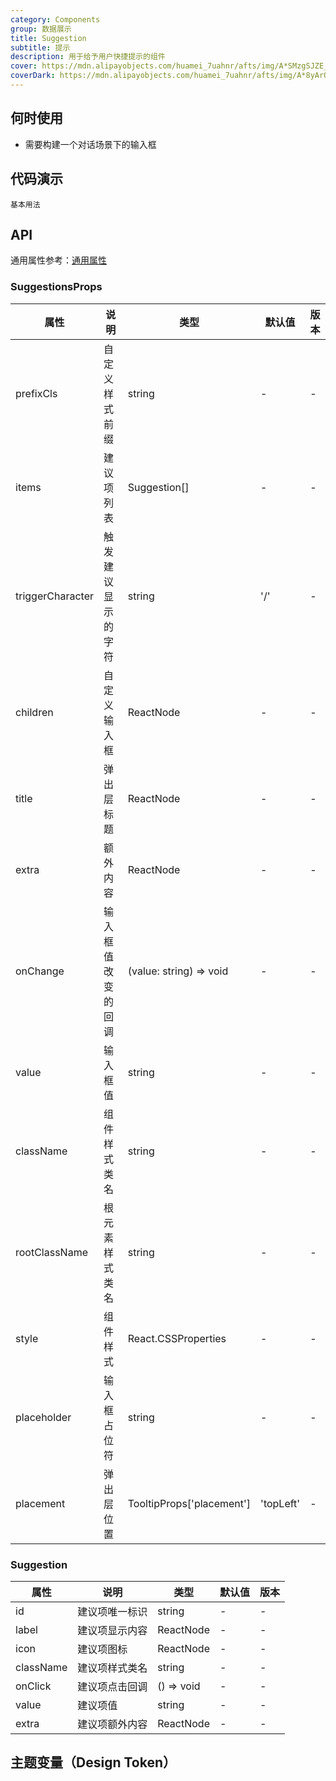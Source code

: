 ```yaml
---
category: Components
group: 数据展示
title: Suggestion
subtitle: 提示
description: 用于给予用户快捷提示的组件
cover: https://mdn.alipayobjects.com/huamei_7uahnr/afts/img/A*SMzgSJZE_AwAAAAAAAAAAAAADrJ8AQ/original
coverDark: https://mdn.alipayobjects.com/huamei_7uahnr/afts/img/A*8yArQ43EGccAAAAAAAAAAAAADrJ8AQ/original
---
```


## 何时使用

- 需要构建一个对话场景下的输入框

## 代码演示

<!-- prettier-ignore -->
<code src="./demo/basic.tsx">基本用法</code>
<!-- <code src="./demo/withSender.tsx">配合发送组件</code>
<code src="./demo/trigger.tsx">修改触发字符</code> -->


## API

通用属性参考：[通用属性](/docs/react/common-props)

### SuggestionsProps

| 属性 | 说明 | 类型 | 默认值 | 版本 |
| --- | --- | --- | --- | --- |
| prefixCls | 自定义样式前缀 | string | - | - |
| items | 建议项列表 | Suggestion[] | - | - |
| triggerCharacter | 触发建议显示的字符 | string | '/' | - |
| children | 自定义输入框 | ReactNode | - | - |
| title | 弹出层标题 | ReactNode | - | - |
| extra | 额外内容 | ReactNode | - | - |
| onChange | 输入框值改变的回调 | (value: string) => void | - | - |
| value | 输入框值 | string | - | - |
| className | 组件样式类名 | string | - | - |
| rootClassName | 根元素样式类名 | string | - | - |
| style | 组件样式 | React.CSSProperties | - | - |
| placeholder | 输入框占位符 | string | - | - |
| placement | 弹出层位置 | TooltipProps['placement'] | 'topLeft' | - |

### Suggestion

| 属性 | 说明 | 类型 | 默认值 | 版本 |
| --- | --- | --- | --- | --- |
| id | 建议项唯一标识 | string | - | - |
| label | 建议项显示内容 | ReactNode | - | - |
| icon | 建议项图标 | ReactNode | - | - |
| className | 建议项样式类名 | string | - | - |
| onClick | 建议项点击回调 | () => void | - | - |
| value | 建议项值 | string | - | - |
| extra | 建议项额外内容 | ReactNode | - | - |

## 主题变量（Design Token）

<ComponentTokenTable component="Suggestions"></ComponentTokenTable>

